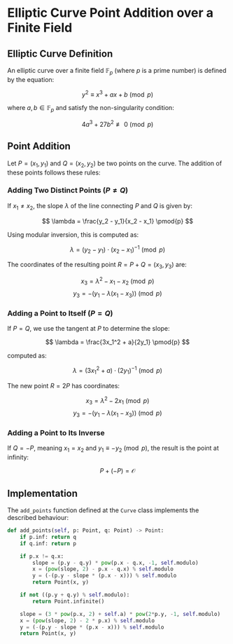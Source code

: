 # Elliptic Curve Point Addition over a Finite Field

## Elliptic Curve Definition

An elliptic curve over a finite field $\mathbb{F}_p$ (where $p$ is a prime number) is defined by the equation:

$$ y^2 \equiv x^3 + ax + b \pmod{p} $$

where $a, b \in \mathbb{F}_p$ and satisfy the non-singularity condition:

$$ 4a^3 + 27b^2 \not\equiv 0 \pmod{p} $$

## Point Addition

Let $P = (x_1, y_1)$ and $Q = (x_2, y_2)$ be two points on the curve. The addition of these points follows these rules:

### Adding Two Distinct Points ($P \neq Q$)
If $x_1 \neq x_2$, the slope $\lambda$ of the line connecting $P$ and $Q$ is given by:

$$ \lambda = \frac{y_2 - y_1}{x_2 - x_1} \pmod{p} $$

Using modular inversion, this is computed as:

$$ \lambda = (y_2 - y_1) \cdot (x_2 - x_1)^{-1} \pmod{p} $$

The coordinates of the resulting point $R = P + Q = (x_3, y_3)$ are:

$$ x_3 = \lambda^2 - x_1 - x_2 \pmod{p} $$
$$ y_3 = - (y_1 - \lambda (x_1 - x_3)) \pmod{p} $$

### Adding a Point to Itself ($P = Q$)
If $P = Q$, we use the tangent at $P$ to determine the slope:

$$ \lambda = \frac{3x_1^2 + a}{2y_1} \pmod{p} $$

computed as:

$$ \lambda = (3x_1^2 + a) \cdot (2y_1)^{-1} \pmod{p} $$

The new point $R = 2P$ has coordinates:

$$ x_3 = \lambda^2 - 2x_1 \pmod{p} $$
$$ y_3 = - (y_1 - \lambda (x_1 - x_3)) \pmod{p} $$

### Adding a Point to Its Inverse
If $Q = -P$, meaning $x_1 = x_2$ and $y_1 \equiv -y_2 \pmod{p}$, the result is the point at infinity:

$$ P + (-P) = \mathcal{O} $$

## Implementation

The `add_points` function defined at the `Curve` class implements the described behaviour:
```python
def add_points(self, p: Point, q: Point) -> Point:
    if p.inf: return q
    if q.inf: return p

    if p.x != q.x:
        slope = (p.y - q.y) * pow(p.x - q.x, -1, self.modulo)
        x = (pow(slope, 2) - p.x - q.x) % self.modulo
        y = (-(p.y - slope * (p.x - x))) % self.modulo
        return Point(x, y)

    if not ((p.y + q.y) % self.modulo):
        return Point.infinite()

    slope = (3 * pow(p.x, 2) + self.a) * pow(2*p.y, -1, self.modulo)
    x = (pow(slope, 2) - 2 * p.x) % self.modulo
    y = (-(p.y - slope * (p.x - x))) % self.modulo
    return Point(x, y)
```
